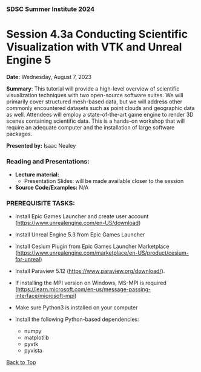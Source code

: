 ### SDSC Summer Institute 2024
# Session 4.3a Conducting Scientific Visualization with VTK and Unreal Engine 5

**Date:** Wednesday, August 7, 2023

**Summary**: This tutorial will provide a high-level overview of scientific visualization techniques with two open-source software suites. We will primarily cover structured mesh-based data, but we will address other commonly encountered datasets such as point clouds and geographic data as well. Attendees will employ a state-of-the-art game engine to render 3D scenes containing scientific data. This is a hands-on workshop that will require an adequate computer and the installation of large software packages.

**Presented by:** Isaac Nealey

### Reading and Presentations:
* **Lecture material:**
   * Presentation Slides: will be made available closer to the session
* **Source Code/Examples:** N/A

### PREREQUISITE TASKS: 
* Install Epic Games Launcher and create user account (https://www.unrealengine.com/en-US/download)
* Install Unreal Engine 5.3 from Epic Games Launcher
* Install Cesium Plugin from Epic Games Launcher Marketplace (https://www.unrealengine.com/marketplace/en-US/product/cesium-for-unreal)

* Install Paraview 5.12 (https://www.paraview.org/download/).
* If installing the MPI version on Windows, MS-MPI is required (https://learn.microsoft.com/en-us/message-passing-interface/microsoft-mpi)

* Make sure Python3 is installed on your computer
* Install the following Python-based dependencies:
  * numpy
  * matplotlib
  * pyvtk
  * pyvista

[Back to Top](#top)
